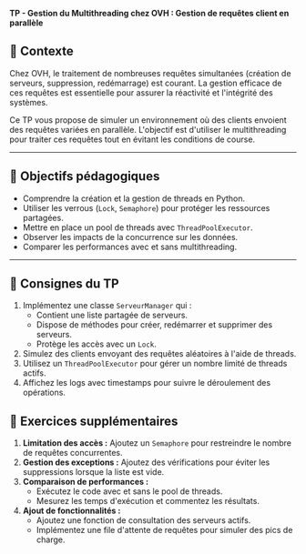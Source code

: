 **TP - Gestion du Multithreading chez OVH : Gestion de requêtes client en parallèle**

## 🎯 **Contexte**
Chez OVH, le traitement de nombreuses requêtes simultanées (création de serveurs, suppression, redémarrage) est courant. La gestion efficace de ces requêtes est essentielle pour assurer la réactivité et l'intégrité des systèmes.

Ce TP vous propose de simuler un environnement où des clients envoient des requêtes variées en parallèle. L'objectif est d'utiliser le multithreading pour traiter ces requêtes tout en évitant les conditions de course.

---

## 📝 **Objectifs pédagogiques**
- Comprendre la création et la gestion de threads en Python.
- Utiliser les verrous (`Lock`, `Semaphore`) pour protéger les ressources partagées.
- Mettre en place un pool de threads avec `ThreadPoolExecutor`.
- Observer les impacts de la concurrence sur les données.
- Comparer les performances avec et sans multithreading.

---

## 🧩 **Consignes du TP**
1. Implémentez une classe `ServeurManager` qui :
   - Contient une liste partagée de serveurs.
   - Dispose de méthodes pour créer, redémarrer et supprimer des serveurs.
   - Protège les accès avec un `Lock`.
2. Simulez des clients envoyant des requêtes aléatoires à l'aide de threads.
3. Utilisez un `ThreadPoolExecutor` pour gérer un nombre limité de threads actifs.
4. Affichez les logs avec timestamps pour suivre le déroulement des opérations.


## 🧪 **Exercices supplémentaires**
1. **Limitation des accès :** Ajoutez un `Semaphore` pour restreindre le nombre de requêtes concurrentes.
2. **Gestion des exceptions :** Ajoutez des vérifications pour éviter les suppressions lorsque la liste est vide.
3. **Comparaison de performances :**
   - Exécutez le code avec et sans le pool de threads.
   - Mesurez les temps d'exécution et commentez les résultats.
4. **Ajout de fonctionnalités :**
   - Ajoutez une fonction de consultation des serveurs actifs.
   - Implémentez une file d'attente de requêtes pour simuler des pics de charge.


